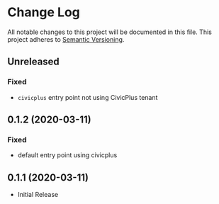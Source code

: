 # Change Log

All notable changes to this project will be documented in this file.
This project adheres to [Semantic Versioning](http://semver.org/).

## Unreleased

### Fixed

- `civicplus` entry point not using CivicPlus tenant

## 0.1.2 (2020-03-11)

### Fixed

- default entry point using civicplus

## 0.1.1 (2020-03-11)

- Initial Release
